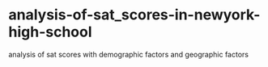 # analysis-of-sat_scores-in-newyork-high-school
analysis of sat scores with demographic factors and geographic factors
